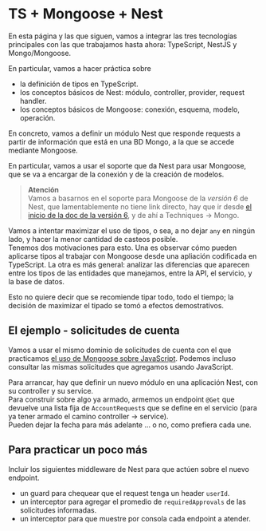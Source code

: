# TS + Mongoose + Nest
En esta página y las que siguen, vamos a integrar las tres tecnologías principales con las que trabajamos hasta ahora: TypeScript, NestJS y Mongo/Mongoose.

En particular, vamos a hacer práctica sobre
- la definición de tipos en TypeScript.
- los conceptos básicos de Nest: módulo, controller, provider, request handler.
- los conceptos básicos de Mongoose: conexión, esquema, modelo, operación.

En concreto, vamos a definir un módulo Nest que responde requests a partir de información que está en una BD Mongo, a la que se accede mediante Mongoose.

En particular, vamos a usar el soporte que da Nest para usar Mongoose, que se va a encargar de la conexión y de la creación de modelos.  

> **Atención**  
> Vamos a basarnos en el soporte para Mongoose de la _versión 6_ de Nest, que lamentablemente no tiene link directo, hay que ir desde [el inicio de la doc de la versión 6](https://docs.nestjs.com/v6/), y de ahí a Techniques -> Mongo.

Vamos a intentar maximizar el uso de tipos, o sea, a no dejar `any` en ningún lado, y hacer la menor cantidad de casteos posible.  
Tenemos dos motivaciones para esto. 
Una es observar cómo pueden aplicarse tipos al trabajar con Mongoose desde una apliación codificada en TypeScript.
La otra es más general: analizar las diferencias que aparecen entre los tipos de las entidades que manejamos, entre la API, el servicio, y la base de datos.

Esto no quiere decir que se recomiende tipar todo, todo el tiempo; la decisión de maximizar el tipado se tomó a efectos demostrativos.


## El ejemplo - solicitudes de cuenta
Vamos a usar el mismo dominio de solicitudes de cuenta con el que practicamos [el uso de Mongoose sobre JavaScript](../mongoose/mongoose-cuatro-conceptos.md). Podemos incluso consultar las mismas solicitudes que agregamos usando JavaScript.

Para arrancar, hay que definir un nuevo módulo en una aplicación Nest, con su controller y su service.  
Para construir sobre algo ya armado, armemos un endpoint `@Get` que devuelve una lista fija de `AccountRequest`s que se define en el servicio (para ya tener armado el camino controller -> service).  
Pueden dejar la fecha para más adelante ... o no, como prefiera cada une.


## Para practicar un poco más
Incluir los siguientes middleware de Nest para que actúen sobre el nuevo endpoint.
- un guard para chequear que el request tenga un header `userId`.
- un interceptor para agregar el promedio de `requiredApprovals` de las solicitudes informadas.
- un interceptor para que muestre por consola cada endpoint a atender.
